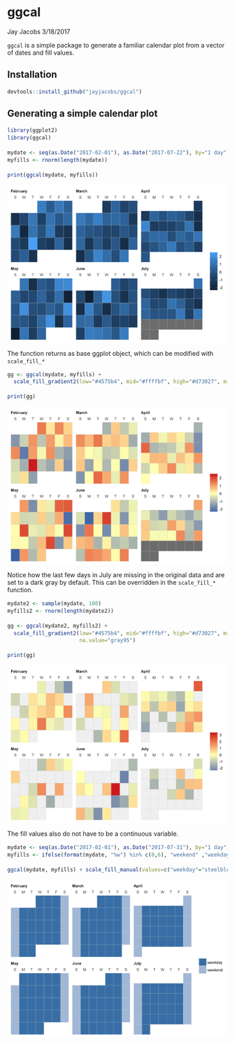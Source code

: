 ggcal
================
Jay Jacobs
3/18/2017

`ggcal` is a simple package to generate a familiar calendar plot from a vector of dates and fill values.

Installation
------------

``` r
devtools::install_github("jayjacobs/ggcal")
```

Generating a simple calendar plot
---------------------------------

``` r
library(ggplot2)
library(ggcal)

mydate <- seq(as.Date("2017-02-01"), as.Date("2017-07-22"), by="1 day")
myfills <- rnorm(length(mydate))

print(ggcal(mydate, myfills))
```

![](README_files/figure-markdown_github/unnamed-chunk-2-1.png)

The function returns as base ggplot object, which can be modified with `scale_fill_*`

``` r
gg <- ggcal(mydate, myfills) +
  scale_fill_gradient2(low="#4575b4", mid="#ffffbf", high="#d73027", midpoint=0)

print(gg)
```

![](README_files/figure-markdown_github/unnamed-chunk-3-1.png)

Notice how the last few days in July are missing in the original data and are set to a dark gray by default. This can be overridden in the `scale_fill_*` function.

``` r
mydate2 <- sample(mydate, 100) 
myfills2 <- rnorm(length(mydate2))

gg <- ggcal(mydate2, myfills2) +
  scale_fill_gradient2(low="#4575b4", mid="#ffffbf", high="#d73027", midpoint=0,
                       na.value="gray95")

print(gg)
```

![](README_files/figure-markdown_github/unnamed-chunk-4-1.png)

The fill values also do not have to be a continuous variable.

``` r
mydate <- seq(as.Date("2017-02-01"), as.Date("2017-07-31"), by="1 day")
myfills <- ifelse(format(mydate, "%w") %in% c(0,6), "weekend" ,"weekday")

ggcal(mydate, myfills) + scale_fill_manual(values=c("weekday"="steelblue", "weekend"="lightsteelblue"))
```

![](README_files/figure-markdown_github/unnamed-chunk-5-1.png)
